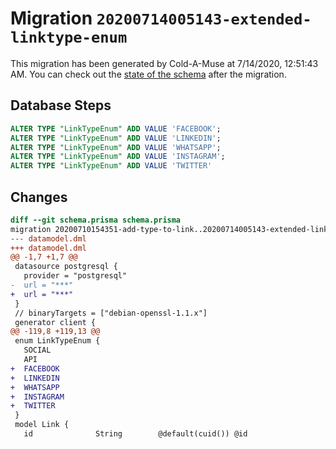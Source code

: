 # Migration `20200714005143-extended-linktype-enum`

This migration has been generated by Cold-A-Muse at 7/14/2020, 12:51:43 AM.
You can check out the [state of the schema](./schema.prisma) after the migration.

## Database Steps

```sql
ALTER TYPE "LinkTypeEnum" ADD VALUE 'FACEBOOK';
ALTER TYPE "LinkTypeEnum" ADD VALUE 'LINKEDIN';
ALTER TYPE "LinkTypeEnum" ADD VALUE 'WHATSAPP';
ALTER TYPE "LinkTypeEnum" ADD VALUE 'INSTAGRAM';
ALTER TYPE "LinkTypeEnum" ADD VALUE 'TWITTER'
```

## Changes

```diff
diff --git schema.prisma schema.prisma
migration 20200710154351-add-type-to-link..20200714005143-extended-linktype-enum
--- datamodel.dml
+++ datamodel.dml
@@ -1,7 +1,7 @@
 datasource postgresql {
   provider = "postgresql"
-  url = "***"
+  url = "***"
 }
 // binaryTargets = ["debian-openssl-1.1.x"]
 generator client {
@@ -119,8 +119,13 @@
 enum LinkTypeEnum {
   SOCIAL
   API
+  FACEBOOK
+  LINKEDIN
+  WHATSAPP
+  INSTAGRAM
+  TWITTER
 }
 model Link {
   id              String        @default(cuid()) @id
```


